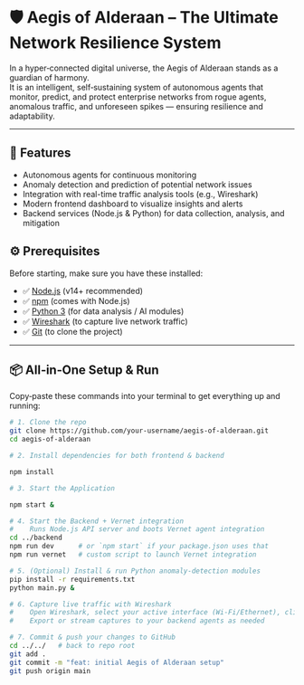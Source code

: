 # 🛡️ Aegis of Alderaan – The Ultimate Network Resilience System

In a hyper‑connected digital universe, the Aegis of Alderaan stands as a guardian of harmony.  
It is an intelligent, self‑sustaining system of autonomous agents that monitor, predict, and protect enterprise networks from rogue agents, anomalous traffic, and unforeseen spikes — ensuring resilience and adaptability.

---
## 🚀 Features
- Autonomous agents for continuous monitoring
- Anomaly detection and prediction of potential network issues
- Integration with real-time traffic analysis tools (e.g., Wireshark)
- Modern frontend dashboard to visualize insights and alerts
- Backend services (Node.js & Python) for data collection, analysis, and mitigation

## ⚙️ Prerequisites

Before starting, make sure you have these installed:

- ✅ [Node.js](https://nodejs.org/) (v14+ recommended)
- ✅ [npm](https://www.npmjs.com/) (comes with Node.js)
- ✅ [Python 3](https://www.python.org/) (for data analysis / AI modules)
- ✅ [Wireshark](https://www.wireshark.org/) (to capture live network traffic)
- ✅ [Git](https://git-scm.com/) (to clone the project)

---

## 📦 All‑in‑One Setup & Run

Copy‑paste these commands into your terminal to get everything up and running:

```bash
# 1. Clone the repo
git clone https://github.com/your-username/aegis-of-alderaan.git
cd aegis-of-alderaan

# 2. Install dependencies for both frontend & backend

npm install

# 3. Start the Application

npm start &

# 4. Start the Backend + Vernet integration
#    Runs Node.js API server and boots Vernet agent integration
cd ../backend
npm run dev      # or `npm start` if your package.json uses that
npm run vernet   # custom script to launch Vernet integration

# 5. (Optional) Install & run Python anomaly‑detection modules
pip install -r requirements.txt
python main.py &

# 6. Capture live traffic with Wireshark
#    Open Wireshark, select your active interface (Wi‑Fi/Ethernet), click “Start”
#    Export or stream captures to your backend agents as needed

# 7. Commit & push your changes to GitHub
cd ../../   # back to repo root
git add .
git commit -m "feat: initial Aegis of Alderaan setup"
git push origin main

